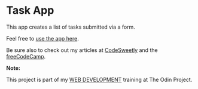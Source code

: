 # Task App

This app creates a list of tasks submitted via a form.

Feel free to [use the app here](https://oluwatobiss.github.io/task-app).

Be sure also to check out my articles at [CodeSweetly](https://www.codesweetly.com/) and the [freeCodeCamp](https://www.freecodecamp.org/news/author/oluwatobi/).

**Note:**

This project is part of my [WEB DEVELOPMENT](https://www.theodinproject.com/paths/full-stack-javascript/courses/javascript/lessons/handle-inputs-and-render-lists) training at The Odin Project.